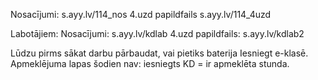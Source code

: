 Nosacījumi: s.ayy.lv/114_nos
4.uzd papildfails s.ayy.lv/114_4uzd

Labotājiem:
Nosacījumi: s.ayy.lv/kdlab
4.uzd papildfails: s.ayy.lv/kdlab2

Lūdzu pirms sākat darbu pārbaudat, vai pietiks baterija
Iesniegt e-klasē.
Apmeklējuma lapas šodien nav: iesniegts KD = ir apmeklēta stunda.
